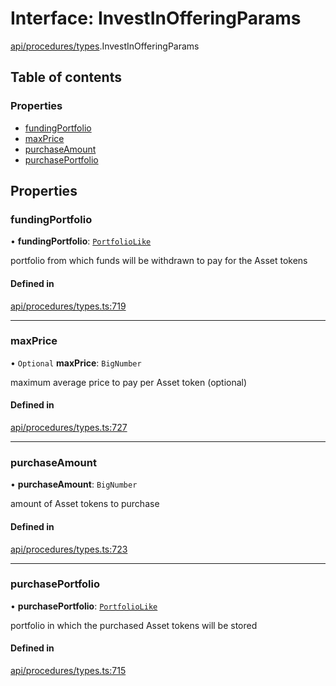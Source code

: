 # Interface: InvestInOfferingParams

[api/procedures/types](../wiki/api.procedures.types).InvestInOfferingParams

## Table of contents

### Properties

- [fundingPortfolio](../wiki/api.procedures.types.InvestInOfferingParams#fundingportfolio)
- [maxPrice](../wiki/api.procedures.types.InvestInOfferingParams#maxprice)
- [purchaseAmount](../wiki/api.procedures.types.InvestInOfferingParams#purchaseamount)
- [purchasePortfolio](../wiki/api.procedures.types.InvestInOfferingParams#purchaseportfolio)

## Properties

### fundingPortfolio

• **fundingPortfolio**: [`PortfolioLike`](../wiki/types#portfoliolike)

portfolio from which funds will be withdrawn to pay for the Asset tokens

#### Defined in

[api/procedures/types.ts:719](https://github.com/PolymathNetwork/polymesh-sdk/blob/c6fe1be3/src/api/procedures/types.ts#L719)

___

### maxPrice

• `Optional` **maxPrice**: `BigNumber`

maximum average price to pay per Asset token (optional)

#### Defined in

[api/procedures/types.ts:727](https://github.com/PolymathNetwork/polymesh-sdk/blob/c6fe1be3/src/api/procedures/types.ts#L727)

___

### purchaseAmount

• **purchaseAmount**: `BigNumber`

amount of Asset tokens to purchase

#### Defined in

[api/procedures/types.ts:723](https://github.com/PolymathNetwork/polymesh-sdk/blob/c6fe1be3/src/api/procedures/types.ts#L723)

___

### purchasePortfolio

• **purchasePortfolio**: [`PortfolioLike`](../wiki/types#portfoliolike)

portfolio in which the purchased Asset tokens will be stored

#### Defined in

[api/procedures/types.ts:715](https://github.com/PolymathNetwork/polymesh-sdk/blob/c6fe1be3/src/api/procedures/types.ts#L715)
